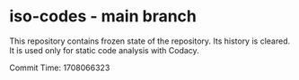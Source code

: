 # iso-codes - main branch

This repository contains frozen state of the repository.
Its history is cleared. It is used only for static code
analysis with Codacy.

Commit Time: 1708066323